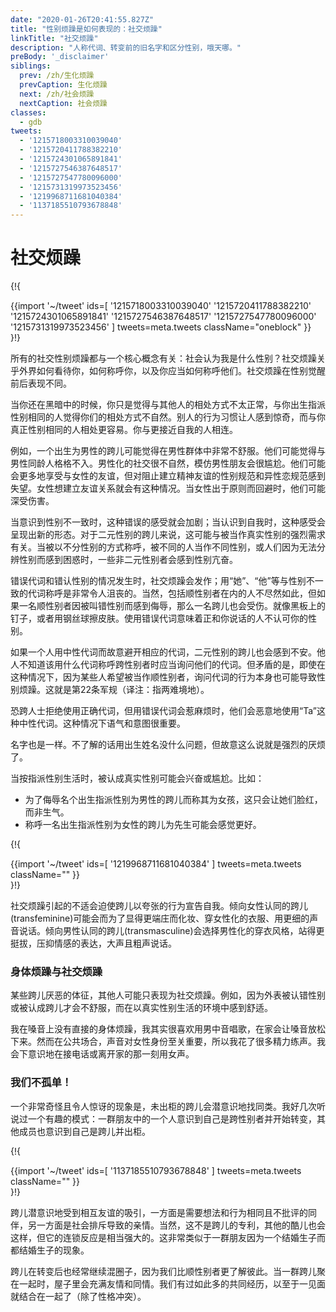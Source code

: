 ```yaml
---
date: "2020-01-26T20:41:55.827Z"
title: "性别烦躁是如何表现的：社交烦躁"
linkTitle: "社交烦躁"
description: "人称代词、转变前的旧名字和区分性别，哦天哪。"
preBody: '_disclaimer'
siblings:
  prev: /zh/生化烦躁
  prevCaption: 生化烦躁
  next: /zh/社会烦躁
  nextCaption: 社会烦躁
classes:
  - gdb
tweets:
  - '1215718003310039040'
  - '1215720411788382210'
  - '1215724301065891841'
  - '1215727546387648517'
  - '1215727547780096000'
  - '1215731319973523456'
  - '1219968711681040384'
  - '1137185510793678848'
---
```


# 社交烦躁

{!{ <div class="gutter">{{import '~/tweet' ids=[
  '1215718003310039040'
  '1215720411788382210'
  '1215724301065891841'
  '1215727546387648517'
  '1215727547780096000'
  '1215731319973523456'
] tweets=meta.tweets className="oneblock" }} </div> }!}

所有的社交性别烦躁都与一个核心概念有关：社会认为我是什么性别？社交烦躁关乎外界如何看待你，如何称呼你，以及你应当如何称呼他们。社交烦躁在性别觉醒前后表现不同。

当你还在黑暗中的时候，你只是觉得与其他人的相处方式不太正常，与你出生指派性别相同的人觉得你们的相处方式不自然。别人的行为习惯让人感到惊奇，而与你真正性别相同的人相处更容易。你与更接近自我的人相连。

例如，一个出生为男性的跨儿可能觉得在男性群体中非常不舒服。他们可能觉得与男性同龄人格格不入。男性化的社交很不自然，模仿男性朋友会很尴尬。他们可能会更多地享受与女性的友谊，但对阻止建立精神友谊的性别规范和异性恋规范感到失望。女性想建立友谊关系就会有这种情况。当女性出于原则而回避时，他们可能深受伤害。

当意识到性别不一致时，这种错误的感受就会加剧；当认识到自我时，这种感受会呈现出新的形态。对于二元性别的跨儿来说，这可能与被当作真实性别的强烈需求有关。当被以不分性别的方式称呼，被不同的人当作不同性别，或人们因为无法分辨性别而感到困惑时，一些非二元性别者会感到性别亢奋。

错误代词和错认性别的情况发生时，社交烦躁会发作；用“她”、“他”等与性别不一致的代词称呼是非常令人沮丧的。当然，包括顺性别者在内的人不尽然如此，但如果一名顺性别者因被叫错性别而感到侮辱，那么一名跨儿也会受伤。就像黑板上的钉子，或者用钢丝球擦皮肤。使用错误代词意味着正和你说话的人不认可你的性别。

如果一个人用中性代词而故意避开相应的代词，二元性别的跨儿也会感到不安。他人不知道该用什么代词称呼跨性别者时应当询问他们的代词。但矛盾的是，即使在这种情况下，因为某些人希望被当作顺性别者，询问代词的行为本身也可能导致性别烦躁。这就是第22条军规（译注：指两难境地）。

恐跨人士拒绝使用正确代词，但用错误代词会惹麻烦时，他们会恶意地使用“Ta”这种中性代词。这种情况下语气和意图很重要。

名字也是一样。不了解的话用出生姓名没什么问题，但故意这么说就是强烈的厌烦了。

当按指派性别生活时，被认成真实性别可能会兴奋或尴尬。比如：

- 为了侮辱名个出生指派性别为男性的跨儿而称其为女孩，这只会让她们脸红，而非生气。
- 称呼一名出生指派性别为女性的跨儿为先生可能会感觉更好。

{!{ <div class="gutter">{{import '~/tweet' ids=[
  '1219968711681040384'
] tweets=meta.tweets className="" }} </div> }!}

社交烦躁引起的不适会迫使跨儿以夸张的行为宣告自我。倾向女性认同的跨儿(transfeminine)可能会而为了显得更端庄而化妆、穿女性化的衣服、用更细的声音说话。倾向男性认同的跨儿(transmasculine)会选择男性化的穿衣风格，站得更挺拔，压抑情感的表达，大声且粗声说话。

### 身体烦躁与社交烦躁

某些跨儿厌恶的体征，其他人可能只表现为社交烦躁。例如，因为外表被认错性别或被认成跨儿才会不舒服，而在以真实性别生活的环境中感到舒适。

我在嗓音上没有直接的身体烦躁，我其实很喜欢用男中音唱歌，在家会让嗓音放松下来。然而在公共场合，声音对女性身份至关重要，所以我花了很多精力练声。我会下意识地在接电话或离开家的那一刻用女声。

### 我们不孤单！

一个非常奇怪且令人惊讶的现象是，未出柜的跨儿会潜意识地找同类。我好几次听说过一个有趣的模式：一群朋友中的一个人意识到自己是跨性别者并开始转变，其他成员也意识到自己是跨儿并出柜。

{!{ <div class="gutter">{{import '~/tweet' ids=[
  '1137185510793678848'
] tweets=meta.tweets className="" }} </div> }!}

跨儿潜意识地受到相互友谊的吸引，一方面是需要想法和行为相同且不批评的同伴，另一方面是社会排斥导致的亲情。当然，这不是跨儿的专利，其他的酷儿也会这样，但它的连锁反应是相当强大的。这非常类似于一群朋友因为一个结婚生子而都结婚生子的现象。

跨儿在转变后也经常继续混圈子，因为我们比顺性别者更了解彼此。当一群跨儿聚在一起时，屋子里会充满友情和同情。我们有过如此多的共同经历，以至于一见面就结合在一起了（除了性格冲突）。
